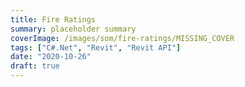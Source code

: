 ```yaml
---
title: Fire Ratings
summary: placeholder summary
coverImage: /images/som/fire-ratings/MISSING_COVER
tags: ["C#.Net", "Revit", "Revit API"]
date: "2020-10-26"
draft: true
---
```

